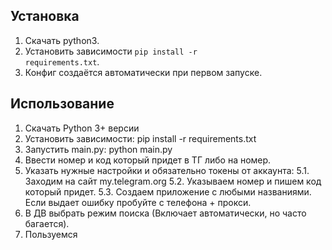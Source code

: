 <h2>Установка</h2>

1. Скачать python3.
2. Установить зависимости <code>pip install -r requirements.txt</code>.
3. Конфиг создаётся автоматически при первом запуске.

<h2>Использование</h2>

1. Скачать Python 3+ версии
2. Установить зависимости: pip install -r requirements.txt
3. Запустить main.py: python main.py
4. Ввести номер и код который придет в ТГ либо на номер.
5. Указать нужные настройки и обязательно токены от аккаунта:
5.1. Заходим на сайт my.telegram.org
5.2. Указываем номер и пишем код который придет.
5.3. Создаем приложение с любыми названиями. Если выдает ошибку пробуйте с телефона + прокси.
6. В ДВ выбрать режим поиска (Включает автоматически, но часто багается).
7. Пользуемся

